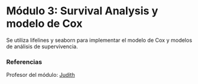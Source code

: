 # Módulo 3: Survival Analysis y modelo de Cox
Se utiliza lifelines y seaborn para implementar el modelo de Cox y modelos de análisis de supervivencia. 

### Referencias

Profesor del módulo: [Judith]()
